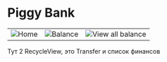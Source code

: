# Piggy Bank

<table>
  <tr>
    <td><img src="https://user-images.githubusercontent.com/74682814/225391751-0b0e6929-dee2-4643-a62c-da421998985b.png" alt="Home"></td>
    <td><img src="https://user-images.githubusercontent.com/74682814/225391763-1271fb3a-6025-420b-b47d-68f451de4b31.png" alt="Balance"></td>
    <td><img src="https://user-images.githubusercontent.com/74682814/225391778-ced47408-eab8-41a7-8fc3-fd8a3cd2d323.png" alt="View all balance"></td>
  </tr>
</table>

Тут 2 RecycleView, это Transfer и список финансов

